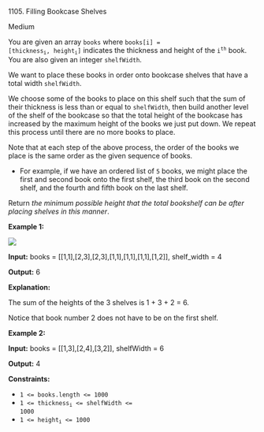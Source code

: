 1105\. Filling Bookcase Shelves

Medium

You are given an array `books` where <code>books[i] = [thickness<sub>i</sub>, height<sub>i</sub>]</code> indicates the thickness and height of the <code>i<sup>th</sup></code> book. You are also given an integer `shelfWidth`.

We want to place these books in order onto bookcase shelves that have a total width `shelfWidth`.

We choose some of the books to place on this shelf such that the sum of their thickness is less than or equal to `shelfWidth`, then build another level of the shelf of the bookcase so that the total height of the bookcase has increased by the maximum height of the books we just put down. We repeat this process until there are no more books to place.

Note that at each step of the above process, the order of the books we place is the same order as the given sequence of books.

*   For example, if we have an ordered list of `5` books, we might place the first and second book onto the first shelf, the third book on the second shelf, and the fourth and fifth book on the last shelf.

Return _the minimum possible height that the total bookshelf can be after placing shelves in this manner_.

**Example 1:**

![](https://leetcode-in-java.github.io/src/main/java/g1101_1200/s1105_filling_bookcase_shelves/shelves.png)

**Input:** books = [[1,1],[2,3],[2,3],[1,1],[1,1],[1,1],[1,2]], shelf\_width = 4

**Output:** 6

**Explanation:** 

The sum of the heights of the 3 shelves is 1 + 3 + 2 = 6. 

Notice that book number 2 does not have to be on the first shelf.

**Example 2:**

**Input:** books = [[1,3],[2,4],[3,2]], shelfWidth = 6

**Output:** 4

**Constraints:**

*   `1 <= books.length <= 1000`
*   <code>1 <= thickness<sub>i</sub> <= shelfWidth <= 1000</code>
*   <code>1 <= height<sub>i</sub> <= 1000</code>